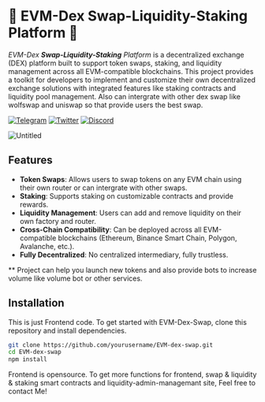 # 🔭  EVM-Dex **Swap-Liquidity-Staking** Platform  🔭

_EVM-Dex **Swap-Liquidity-Staking** Platform_ is a decentralized exchange (DEX) platform built to support token swaps, staking, and liquidity management across all EVM-compatible blockchains. This project provides a toolkit for developers to implement and customize their own decentralized exchange solutions with integrated features like staking contracts and liquidity pool management.
Also can intergrate with other dex swap like wolfswap and uniswap so that provide users the best swap.

[![Telegram](https://img.shields.io/badge/Telegram-@toptrendev_641-2CA5E0?style=for-the-badge&logo=telegram)](https://t.me/toptrendev_641)
[![Twitter](https://img.shields.io/badge/Twitter-@toptrendev-1DA1F2?style=for-the-badge&logo=twitter)](https://x.com/toptrendev)
[![Discord](https://img.shields.io/badge/Discord-toptrendev-5865F2?style=for-the-badge&logo=discord)](https://discord.com/users/648385188774019072)


![Untitled](https://github.com/user-attachments/assets/7d7a3a5b-e032-46e1-8978-3a24efc39ba7)


## Features

- **Token Swaps**: Allows users to swap tokens on any EVM chain using their own router or can intergrate with other swaps.
- **Staking**: Supports staking on customizable contracts and provide rewards.
- **Liquidity Management**: Users can add and remove liquidity on their own factory and router.
- **Cross-Chain Compatibility**: Can be deployed across all EVM-compatible blockchains (Ethereum, Binance Smart Chain, Polygon, Avalanche, etc.).
- **Fully Decentralized**: No centralized intermediary, fully trustless.


 ** Project can help you launch new tokens and also provide bots to increase volume like volume bot or other services.


## Installation

This is just Frontend code.
To get started with EVM-Dex-Swap, clone this repository and install dependencies.

```bash
git clone https://github.com/yourusername/EVM-dex-swap.git
cd EVM-dex-swap
npm install
```

Frontend is opensource.
To get more functions for frontend, swap & liquidity & staking smart contracts and liquidity-admin-managemant site, Feel free to contact Me!
